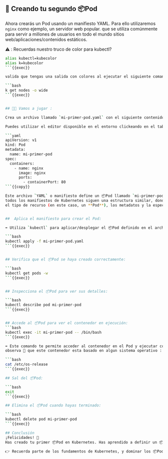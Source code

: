 ﻿## 🚀 Creando tu segundo 📦Pod

Ahora crearás un Pod usando un manifiesto YAML.
Para ello utilizaremos `nginx` como ejemplo, un servidor web popular.
que se utiliza comúnmente para servir a millones de usuarios en todo el mundo
sitios web/aplicaciones/contenidos estáticos.

⚠️ : Recuerdas nuestro truco de color para kubectl?

```bash
alias kubectl=kubecolor
alias k=kubecolor
```{{exec}}

valida que tengas una salida con colores al ejecutar el siguiente comando:

```bash
k get nodes -o wide
```{{exec}}


## 🧑‍💻 Vamos a jugar :

Crea un archivo llamado `mi-primer-pod.yaml` con el siguiente contenido:

Puedes utilizar el editor disponible en el entorno clickeando en el tab **"Editor"**

```yaml
apiVersion: v1
kind: Pod
metadata:
  name: mi-primer-pod
spec:
  containers:
    - name: nginx
      image: nginx
      ports:
        - containerPort: 80
```{{copy}}

Este archivo `YAML` o manifiesto define un 📦Pod llamado `mi-primer-pod` que ejecuta un contenedor con la imagen de `nginx`.
todos los manifiestos de Kubernetes siguen una estructura similar, donde se especifica la `versión` de la API,
el tipo de recurso (en este caso, un **Pod**), los metadatos y la especificación del contenedor.


##  Aplica el manifiesto para crear el Pod:

➡️ Utiliza `kubectl` para aplicar/desplegar el 📦Pod definido en el archivo `mi-primer-pod.yaml`.

```bash
kubectl apply -f mi-primer-pod.yaml
```{{exec}}


## Verifica que el 📦Pod se haya creado correctamente:

```bash
kubectl get pods -w
```{{exec}}


## Inspecciona el 📦Pod para ver sus detalles:

```bash
kubectl describe pod mi-primer-pod
```{{exec}}


## Accede al 📦Pod para ver el contenedor en ejecución:
```bash
kubectl exec -it mi-primer-pod -- /bin/bash
```{{exec}}

➡️ Este comando te permite acceder al contenedor en el Pod y ejecutar comandos dentro de él.
observa 🧐 que este contenedor esta basado en algun sistema operativo :

```bash
cat /etc/os-release
```{{exec}}

## Sal del 📦Pod:

```bash
exit
```{{exec}}

## Elimina el 📦Pod cuando hayas terminado:

```bash
kubectl delete pod mi-primer-pod
```{{exec}}

## Conclusión
¡Felicidades! 🎉
Has creado tu primer 📦Pod en Kubernetes. Has aprendido a definir un 📦Pod usando un manifiesto YAML, a aplicarlo y a inspeccionar su estado. Los Pods son fundamentales para entender cómo se despliegan y gestionan las aplicaciones en Kubernetes.

👉 Recuerda parte de los fundamentos de Kubernetes, y dominar los 📦Pods te ayudará a construir aplicaciones más complejas, solidas en el futuro.


